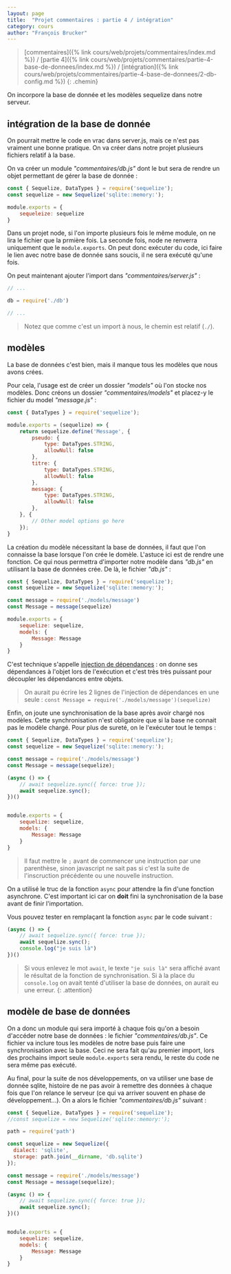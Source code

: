 ```yaml
---
layout: page
title:  "Projet commentaires : partie 4 / intégration"
category: cours
author: "François Brucker"
---
```


> [commentaires]({% link cours/web/projets/commentaires/index.md %}) / [partie 4]({% link cours/web/projets/commentaires/partie-4-base-de-donnees/index.md %}) / [intégration]({% link cours/web/projets/commentaires/partie-4-base-de-donnees/2-db-config.md %})
{: .chemin}

On incorpore la base de donnée et les modèles sequelize dans notre serveur.

## intégration de la base de donnée

On pourrait mettre le code en vrac dans server.js, mais ce n'est pas vraiment une bonne pratique. On va créer dans notre projet plusieurs fichiers relatif à la base.

On va créer un module *"commentaires/db.js"* dont le but sera de rendre un objet permettant de gérer la base de donnée :

```js
const { Sequelize, DataTypes } = require('sequelize');
const sequelize = new Sequelize('sqlite::memory:');

module.exports = {
    sequeleize: sequelize 
}
```

Dans un projet node, si l'on importe plusieurs fois le même module, on ne lira le fichier que la prmière fois. La seconde fois, node ne renverra uniquement que le `module.exports`. On peut donc exécuter du code, ici faire le lien avec notre base de donnée sans soucis, il ne sera exécuté qu'une fois.

On peut maintenant ajouter l'import dans *"commentaires/server.js"* :

```js
// ...

db = require('./db')

// ...
```

> Notez que comme c'est un import à nous, le chemin est relatif (`./`).

## modèles

La base de données c'est bien, mais il manque tous les modèles que nous avons crées.

Pour cela, l'usage est de créer un dossier *"models"* où l'on stocke nos modèles. Donc créons un dossier *"commentaires/models"* et placez-y le fichier du model *"message.js"* :

```js
const { DataTypes } = require('sequelize');

module.exports = (sequelize) => {
    return sequelize.define('Message', {
        pseudo: {
            type: DataTypes.STRING,
            allowNull: false
        },
        titre: {
            type: DataTypes.STRING,
            allowNull: false
        },
        message: {
            type: DataTypes.STRING,
            allowNull: false
        },
    }, {
        // Other model options go here
    });
}
```

La création du modèle nécessitant la base de données, il faut que l'on connaisse la base lorsque l'on crée le domèle. L'astuce ici est de rendre une fonction. Ce qui nous permettra d'importer notre modèle dans *"db.js"* en utilisant la base de données crée. De là, le fichier *"db.js"* :

```js
const { Sequelize, DataTypes } = require('sequelize');
const sequelize = new Sequelize('sqlite::memory:');

const message = require('./models/message')
const Message = message(sequelize)

module.exports = {
    sequelize: sequelize, 
    models: {
        Message: Message
    }
}
```

C'est technique s'appelle [injection de dépendances](https://www.freecodecamp.org/news/a-quick-intro-to-dependency-injection-what-it-is-and-when-to-use-it-7578c84fa88f/) : on donne ses dépendances à l'objet lors de l'exécution et c'est très très puissant pour découpler les dépendances entre objets.

> On aurait pu écrire les 2 lignes de l'injection de dépendances en une seule : `const Message = require('./models/message')(sequelize)`

Enfin, on joute une synchronisation de la base après avoir chargé nos modèles. Cette synchronisation n'est obligatoire que si la base ne connait pas le modèle chargé. Pour plus de sureté, on le l'exécuter tout le temps :

```js
const { Sequelize, DataTypes } = require('sequelize');
const sequelize = new Sequelize('sqlite::memory:');

const message = require('./models/message')
const Message = message(sequelize);

(async () => {
    // await sequelize.sync({ force: true });
    await sequelize.sync();
})()


module.exports = {
    sequelize: sequelize, 
    models: {
        Message: Message
    }
}
```

> Il faut mettre le `;` avant de commencer une instruction par une parenthèse, sinon javascript ne sait pas si c'est la suite de l'inscruction précédente ou une nouvelle instruction.

On a utilisé le truc de la fonction `async` pour attendre la fin d'une fonction asynchrone. C'est important ici car on **doit** fini la synchronisation de la base avant de finir l'importation.

Vous pouvez tester en remplaçant la fonction `async` par  le code suivant :

```js
(async () => {
    // await sequelize.sync({ force: true });
    await sequelize.sync();
    console.log("je suis là")
})()
```

>Si vous enlevez le mot `await`, le texte `"je suis là"` sera affiché avant le résultat de la fonction de synchronisation. Si à la place du `console.log` on avait tenté d'utiliser la base de données, on aurait eu une erreur.
{: .attention}

## modèle de base de données

On a donc un module qui sera importé à chaque fois qu'on a besoin d'accéder notre base de données : le fichier *"commentaires/db.js"*. Ce fichier va inclure tous les modèles de notre base puis faire une synchronisation avec la base. Ceci ne sera fait qu'au premier import, lors des prochains import seule `module.exports` sera rendu, le reste du code ne sera même pas exécuté.

Au final, pour la suite de nos développements, on va utiliser une base de donnée sqlite, histoire de ne pas avoir à remettre des données à chaque fois que l'on relance le serveur (ce qui va arriver souvent en phase de développement...). On a alors le fichier *"commentaires/db.js"* suivant :

```js
const { Sequelize, DataTypes } = require('sequelize');
//const sequelize = new Sequelize('sqlite::memory:');

path = require('path')

const sequelize = new Sequelize({
  dialect: 'sqlite',
  storage: path.join(__dirname, 'db.sqlite')
});

const message = require('./models/message')
const Message = message(sequelize);

(async () => {
    // await sequelize.sync({ force: true });
    await sequelize.sync();
})()


module.exports = {
    sequelize: sequelize, 
    models: {
        Message: Message
    }
}
```
